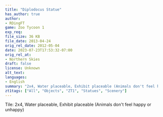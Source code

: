 ```yaml
---
title: "Diplodocus Statue"
has_author: true
author: 
- RDingFT
game: Zoo Tycoon 1
exp_req: 
file_size: 36 KB
file_date: 2013-04-24
orig_rel_date: 2012-05-04
date: 2023-07-23T17:53:32-07:00
orig_rel_at: 
- Northern Skies
draft: false
license: Unknown
alt_text: 
languages:
- English
summary: "2x4, Water placeable, Exhibit placeable (Animals don't feel happy or unhappy)"
zt1tags: ["All", "Objects", "ZT1", "Statues", "Scenery"]
---
```

Tile: 2x4, Water placeable, Exhibit placeable (Animals don't feel happy or unhappy) 